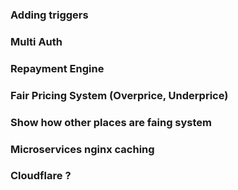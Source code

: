 ### Adding triggers 

### Multi Auth

### Repayment Engine

### Fair Pricing System (Overprice, Underprice)

### Show how other places are faing system

### Microservices nginx caching

### Cloudflare ?